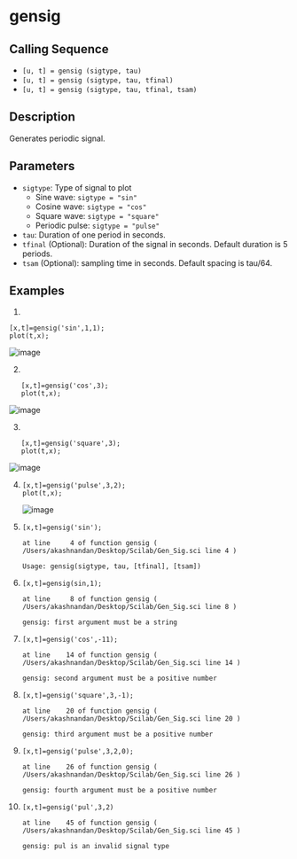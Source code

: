 # gensig
## Calling Sequence
- `[u, t] = gensig (sigtype, tau)`
- `[u, t] = gensig (sigtype, tau, tfinal)`
- `[u, t] = gensig (sigtype, tau, tfinal, tsam)`

## Description
Generates periodic signal.

## Parameters
- `sigtype`: Type of signal to plot
    - Sine wave: `sigtype = "sin"`
    - Cosine wave: `sigtype = "cos"`
    - Square wave: `sigtype = "square"`
    - Periodic pulse: `sigtype = "pulse"`
- `tau`: Duration of one period in seconds.
- `tfinal` (Optional): Duration of the signal in seconds. Default duration is 5 periods.
- `tsam` (Optional): sampling time in seconds. Default spacing is tau/64.

## Examples
1.
```
[x,t]=gensig('sin',1,1);
plot(t,x);
```
![image](https://github.com/user-attachments/assets/8cc6d4ad-c194-4bb6-985a-2ea4acded40f)
  
2.
```
   [x,t]=gensig('cos',3);
   plot(t,x);
   ```
   ![image](https://github.com/user-attachments/assets/0f67c1fb-0775-4242-ba6c-171bea244358)

3.
```
   [x,t]=gensig('square',3);
   plot(t,x);
   ```
   ![image](https://github.com/user-attachments/assets/31538433-e134-4e9f-acf2-7d62e0f5cab7)

4.
   ```
   [x,t]=gensig('pulse',3,2);
   plot(t,x);
   ```
   ![image](https://github.com/user-attachments/assets/e09363f8-47ba-4e7e-b197-9beb9082854f)
5. ```
   [x,t]=gensig('sin');
   ```
   ```
   at line     4 of function gensig ( /Users/akashnandan/Desktop/Scilab/Gen_Sig.sci line 4 )

   Usage: gensig(sigtype, tau, [tfinal], [tsam])
   ```
6. ```
   [x,t]=gensig(sin,1);
   ```
   ```
   at line     8 of function gensig ( /Users/akashnandan/Desktop/Scilab/Gen_Sig.sci line 8 )

   gensig: first argument must be a string
   ```
7. ```
   [x,t]=gensig('cos',-11);
   ```
   ```
   at line    14 of function gensig ( /Users/akashnandan/Desktop/Scilab/Gen_Sig.sci line 14 )

   gensig: second argument must be a positive number
   ```
8. ```
   [x,t]=gensig('square',3,-1);
   ```
   ```
   at line    20 of function gensig ( /Users/akashnandan/Desktop/Scilab/Gen_Sig.sci line 20 )

   gensig: third argument must be a positive number
   ```
9. ```
   [x,t]=gensig('pulse',3,2,0);
   ```
   ```
   at line    26 of function gensig ( /Users/akashnandan/Desktop/Scilab/Gen_Sig.sci line 26 )

   gensig: fourth argument must be a positive number
   ```
10. ```
    [x,t]=gensig('pul',3,2)
    ```
    ```
    at line    45 of function gensig ( /Users/akashnandan/Desktop/Scilab/Gen_Sig.sci line 45 )

    gensig: pul is an invalid signal type
    ```
